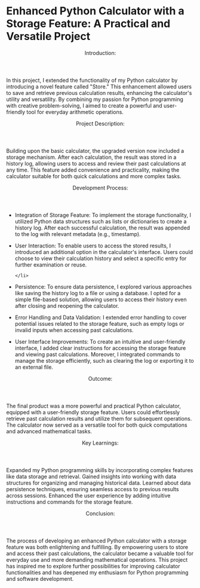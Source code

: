 <h1> Enhanced Python Calculator with a Storage Feature: A Practical and Versatile Project </h1>
<header>Introduction:</header>
<p>
  In this project, I extended the functionality of my Python calculator by introducing a novel feature called "Store." This enhancement allowed users to save and retrieve previous calculation results, enhancing the calculator's utility and versatility. By combining my passion for Python programming with creative problem-solving, I aimed to create a powerful and user-friendly tool for everyday arithmetic operations.
</p>

<div>
<header>Project Description:</header>

<p>
  Building upon the basic calculator, the upgraded version now included a storage mechanism. After each calculation, the result was stored in a history log, allowing users to access and review their past calculations at any time. This feature added convenience and practicality, making the calculator suitable for both quick calculations and more complex tasks.
  
</p>
</div>
<div>
<header>Development Process:</header> 
  <ul>
    <li>
      
Integration of Storage Feature: To implement the storage functionality, I utilized Python data structures such as lists or dictionaries to create a history log. After each successful calculation, the result was appended to the log with relevant metadata (e.g., timestamp).
    </li>
    <li>
User Interaction: To enable users to access the stored results, I introduced an additional option in the calculator's interface. Users could choose to view their calculation history and select a specific entry for further examination or reuse.
    
    </li>
  <li>
Persistence: To ensure data persistence, I explored various approaches like saving the history log to a file or using a database. I opted for a simple file-based solution, allowing users to access their history even after closing and reopening the calculator.
    
  </li>
  <li>
    
Error Handling and Data Validation: I extended error handling to cover potential issues related to the storage feature, such as empty logs or invalid inputs when accessing past calculations.
  </li>
  <li>
    
User Interface Improvements: To create an intuitive and user-friendly interface, I added clear instructions for accessing the storage feature and viewing past calculations. Moreover, I integrated commands to manage the storage efficiently, such as clearing the log or exporting it to an external file.
  </li>
  </ul>
</div>





<div>
<header>Outcome:</header> 
  <p>
The final product was a more powerful and practical Python calculator, equipped with a user-friendly storage feature. Users could effortlessly retrieve past calculation results and utilize them for subsequent operations. The calculator now served as a versatile tool for both quick computations and advanced mathematical tasks.
    
  </p>
  
</div>
<div>
<header>Key Learnings:</header> 
  <p>
    Expanded my Python programming skills by incorporating complex features like data storage and retrieval.
Gained insights into working with data structures for organizing and managing historical data.
Learned about data persistence techniques, ensuring seamless access to previous results across sessions.
Enhanced the user experience by adding intuitive instructions and commands for the storage feature.

  </p>
</div>

<div>
<header>Conclusion:</header> 
  <p>
The process of developing an enhanced Python calculator with a storage feature was both enlightening and fulfilling. By empowering users to store and access their past calculations, the calculator became a valuable tool for everyday use and more demanding mathematical operations. This project has inspired me to explore further possibilities for improving calculator functionalities and has deepened my enthusiasm for Python programming and software development.

  </p>
</div>






